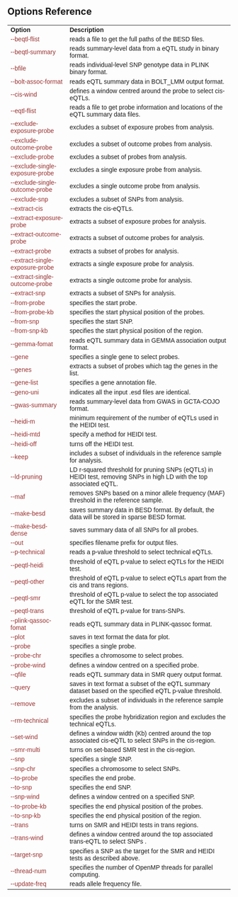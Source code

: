## Options Reference 

<table width="1000" border="0" style="font-family:arial; font-size:14px; align-self:center" >
<tr>
<td align="left"><b>Option</b></td>        
<td align="left"><b>Description</b></td>        
</tr>
<tr>                           
<td align="left"><font color="#993333">--beqtl-flist</font></td>
<td align="left">reads a file to get the full paths of the BESD files.</td>                
</tr> 
<tr>    
<td align="left"><font color="#993333">--beqtl-summary</font></td>
<td align="left">reads summary-level data from a eQTL study in binary format.</td>                 
</tr>
<tr>                           
<td align="left"><font color="#993333">--bfile</font></td>
<td align="left">reads individual-level SNP genotype data in PLINK binary format.</td>                
</tr> 
<tr>                           
<td align="left"><font color="#993333">--bolt-assoc-format</font></td>
<td align="left">reads eQTL summary data in BOLT_LMM output format.</td>                
</tr> 
<tr>                           
<td align="left"><font color="#993333">--cis-wind</font></td>
<td align="left">defines a window centred around the probe to select cis-eQTLs.</td>                
</tr>     
<tr>                           
<td align="left"><font color="#993333">--eqtl-flist</font></td>
<td align="left">reads a file to get probe information and locations of the eQTL summary data files.</td>                
</tr> 
<tr>                           
<td align="left"><font color="#993333">--exclude-exposure-probe</font></td>
<td align="left">excludes a subset of exposure probes from analysis.</td>                
</tr> 
<tr>                           
<td align="left"><font color="#993333">--exclude-outcome-probe</font></td>
<td align="left">excludes a subset of outcome probes from analysis.</td>                
</tr> 
<tr>                           
<td align="left"><font color="#993333">--exclude-probe</font></td>
<td align="left">excludes a subset of probes from analysis.</td>                
</tr>  
<tr>                           
<td align="left"><font color="#993333">--exclude-single-exposure-probe</font></td>
<td align="left">excludes a single exposure probe from analysis.</td>                
</tr> 
<tr>                           
<td align="left"><font color="#993333">--exclude-single-outcome-probe</font></td>
<td align="left">excludes a single outcome probe from analysis.</td>                
</tr> 
<tr>                           
<td align="left"><font color="#993333">--exclude-snp </font></td>
<td align="left">excludes a subset of SNPs from analysis.</td>                
</tr> 
<tr>                           
<td align="left"><font color="#993333">--extract-cis</font></td>
<td align="left">extracts the cis-eQTLs.</td>                
</tr> 
<tr>                           
<td align="left"><font color="#993333">--extract-exposure-probe</font></td>
<td align="left">extracts a subset of exposure probes for analysis.</td>                
</tr> 
<tr>                           
<td align="left"><font color="#993333">--extract-outcome-probe</font></td>
<td align="left">extracts a subset of outcome probes for analysis.</td>                
</tr> 
<tr>                           
<td align="left"><font color="#993333">--extract-probe</font></td>
<td align="left">extracts a subset of probes for analysis.</td>                
</tr> 
<tr>                           
<td align="left"><font color="#993333">--extract-single-exposure-probe</font></td>
<td align="left">extracts a single exposure probe for analysis.</td>                
</tr> 
<tr>                           
<td align="left"><font color="#993333">--extract-single-outcome-probe</font></td>
<td align="left">extracts a single outcome probe for analysis.</td>                
</tr> 
<tr>                           
<td align="left"><font color="#993333">--extract-snp</font></td>
<td align="left">extracts a subset of SNPs for analysis.</td>                
</tr> 
<tr>                           
<td align="left"><font color="#993333">--from-probe </font></td>
<td align="left">specifies the start probe.</td>                
</tr> 
<tr>                           
<td align="left"><font color="#993333">--from-probe-kb</font></td>
<td align="left">specifies the start physical position of the probes.</td>                
</tr> 
<tr>                           
<td align="left"><font color="#993333">--from-snp</font></td>
<td align="left">specifies the start SNP.</td>                
</tr>  
<tr>                           
<td align="left"><font color="#993333">--from-snp-kb</font></td>
<td align="left"> specifies the start physical position of the region.</td>                
</tr>
<tr>                           
<td align="left"><font color="#993333">--gemma-fomat</font></td>
<td align="left">reads eQTL summary data in GEMMA association output format.</td>                
</tr> 
<tr>                           
<td align="left"><font color="#993333">--gene</font></td>
<td align="left">specifies a single gene to select probes.</td>                
</tr> 
<tr>                           
<td align="left"><font color="#993333">--genes</font></td>
<td align="left">extracts a subset of probes which tag the genes in the list.</td>                
</tr>
<tr>                           
<td align="left"><font color="#993333">--gene-list</font></td>
<td align="left">specifies a gene annotation file.</td>                
</tr>
<tr>                           
<td align="left"><font color="#993333">--geno-uni</font></td>
<td align="left">indicates all the input .esd files are identical.</td>                
</tr>
<tr>                           
<td align="left"><font color="#993333">--gwas-summary</font></td>
<td align="left">reads summary-level data from GWAS in GCTA-COJO format.</td>                
</tr> 
<tr>                           
<td align="left"><font color="#993333">--heidi-m</font></td>
<td align="left">minimum requirement of the number of eQTLs used in the HEIDI test.</td>                
</tr> 
<tr>                           
<td align="left"><font color="#993333">--heidi-mtd</font></td>
<td align="left">specify a method for HEIDI test.</td>                
</tr> 
<tr>                           
<td align="left"><font color="#993333">--heidi-off</font></td>
<td align="left">turns off the HEIDI test.</td>                
</tr>
<tr>                           
<td align="left"><font color="#993333">--keep</font></td>
<td align="left">includes a subset of individuals in the reference sample for analysis.</td>                
</tr>   
<tr>                           
<td align="left"><font color="#993333">--ld-pruning</font></td>
<td align="left">LD r-squared threshold for pruning SNPs (eQTLs) in HEIDI test, removing SNPs in high LD with the top associated eQTL.</td>                
</tr>    
<tr>                           
<td align="left"><font color="#993333">--maf</font></td>
<td align="left">removes SNPs based on a minor allele frequency (MAF) threshold in the reference sample.</td>                
</tr>
<tr>                           
<td align="left"><font color="#993333">--make-besd</font></td>
<td align="left">saves summary data in BESD format. By default, the data will be stored in sparse BESD format.</td>                
</tr>  
<tr>                           
<td align="left"><font color="#993333">--make-besd-dense</font></td>
<td align="left">saves summary data of all SNPs for all probes.</td>                
</tr> 
<tr>                           
<td align="left"><font color="#993333">--out</font></td>
<td align="left">specifies filename prefix for output files.</td>                
</tr> 
<tr>                           
<td align="left"><font color="#993333">--p-technical</font></td>
<td align="left">reads a p-value threshold to select technical eQTLs.</td>                
</tr>
<tr>                           
<td align="left"><font color="#993333">--peqtl-heidi</font></td>
<td align="left">threshold of eQTL p-value to select eQTLs for the HEIDI test.</td>                
</tr> 
<tr>                           
<td align="left"><font color="#993333">--peqtl-other</font></td>
<td align="left">threshold of eQTL p-value to select eQTLs apart from the cis and trans regions.</td>                
</tr> 
<tr>                           
<td align="left"><font color="#993333">--peqtl-smr</font></td>
<td align="left">threshold of eQTL p-value to select the top associated eQTL for the SMR test.</td>                
</tr> 
<tr>                           
<td align="left"><font color="#993333">--peqtl-trans </font></td>
<td align="left">threshold of eQTL p-value for trans-SNPs.</td>                
</tr> 
<tr>                           
<td align="left"><font color="#993333">--plink-qassoc-fomat</font></td>
<td align="left">reads eQTL summary data in PLINK-qassoc format.</td>                
</tr>
<tr>                           
<td align="left"><font color="#993333">--plot</font></td>
<td align="left">saves in text format the data for plot.</td>                
</tr>
<tr>                           
<td align="left"><font color="#993333">--probe</font></td>
<td align="left">specifies a single probe.</td>                
</tr> 
<tr>                           
<td align="left"><font color="#993333">--probe-chr</font></td>
<td align="left">specifies a chromosome to select probes.</td>                
</tr> 
<tr>                           
<td align="left"><font color="#993333">--probe-wind</font></td>
<td align="left">defines a window centred on a specified probe.</td>                
</tr>
<tr>                           
<td align="left"><font color="#993333">--qfile</font></td>
<td align="left">reads eQTL summary data in SMR query output format.</td>                
</tr>
<tr>                           
<td align="left"><font color="#993333">--query</font></td>
<td align="left">saves in text format a subset of the eQTL summary dataset based on the specified eQTL p-value threshold.</td>                
</tr>  
<tr>                           
<td align="left"><font color="#993333">--remove</font></td>
<td align="left">excludes a subset of individuals in the reference sample from the analysis.</td>                
</tr> 
<tr>                           
<td align="left"><font color="#993333">--rm-technical</font></td>
<td align="left">specifies the probe hybridization region and excludes the technical eQTLs.</td>                
</tr> 
<tr>                           
<td align="left"><font color="#993333">--set-wind</font></td>
<td align="left">defines a window width (Kb) centred around the top associated cis-eQTL to select SNPs in the cis-region.</td>                
</tr>
<tr>                           
<td align="left"><font color="#993333">--smr-multi</font></td>
<td align="left">turns on set-based SMR test in the cis-region.</td>                
</tr>      
<tr>                           
<td align="left"><font color="#993333">--snp</font></td>
<td align="left">specifies a single SNP.</td>                
</tr> 
<tr>                           
<td align="left"><font color="#993333">--snp-chr</font></td>
<td align="left">specifies a chromosome to select SNPs.</td>                
</tr> 
<tr>                           
<td align="left"><font color="#993333">--to-probe</font></td>
<td align="left">specifies the end probe.</td>                
</tr> 
<tr>                           
<td align="left"><font color="#993333">--to-snp</font></td>
<td align="left">specifies the end SNP.</td>                
</tr>
<tr>                           
<td align="left"><font color="#993333">--snp-wind</font></td>
<td align="left">defines a window centred on a specified SNP.</td>                
</tr>
<tr>                           
<td align="left"><font color="#993333">--to-probe-kb</font></td>
<td align="left">specifies the end physical position of the probes.</td>                
</tr> 
<tr>                           
<td align="left"><font color="#993333">--to-snp-kb</font></td>
<td align="left">specifies the end physical position of the region.</td>                
</tr> 
<tr>                           
<td align="left"><font color="#993333">--trans</font></td>
<td align="left">turns on SMR and HEIDI tests in trans regions.</td>                
</tr> 
<tr>                           
<td align="left"><font color="#993333">--trans-wind</font></td>
<td align="left">defines a window centred around the top associated trans-eQTL to select SNPs .</td>                
</tr> 
<tr>                           
<td align="left"><font color="#993333">--target-snp</font></td>
<td align="left">specifies a SNP as the target for the SMR and HEIDI tests as described above.</td>                
</tr> 
<tr>                           
<td align="left"><font color="#993333">--thread-num</font></td>
<td align="left">specifies the number of OpenMP threads for parallel computing.</td>                
</tr>             
<tr>                           
<td align="left"><font color="#993333">--update-freq </font></td>
<td align="left">reads allele frequency file.</td>                
</tr> 
</table>

